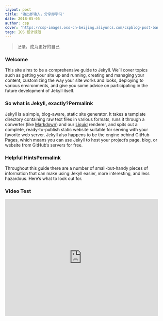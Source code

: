```yaml
---
layout: post
title: '输出即输入，分享即学习'
date: 2018-05-05
author: csp
cover: 'https://csp-images.oss-cn-beijing.aliyuncs.com/cspblog-post-banner2.jpg?Expires=1526572015&OSSAccessKeyId=TMP.AQGOB9se25HFkwYsL19yQIG9ctV5pK42Ss00N45oqVk8MH3uD2AOXp-dhL43ADAtAhQRE_rIPlEZv30k4NXwhKTSvg1G6gIVAMXFjnfsvwtnop5Gw1qhYVoNGTqI&Signature=rfMlB5Si3kE20RmF7oIKa6HNmEo%3D'
tags: IOS 设计规范
---
```


> 记录，成为更好的自己

### Welcome

This site aims to be a comprehensive guide to Jekyll. We’ll cover topics such as getting your site up and running, creating and managing your content, customizing the way your site works and looks, deploying to various environments, and give you some advice on participating in the future development of Jekyll itself.

### So what is Jekyll, exactly?Permalink

Jekyll is a simple, blog-aware, static site generator. It takes a template directory containing raw text files in various formats, runs it through a converter (like [Markdown](https://daringfireball.net/projects/markdown/)) and our [Liquid](https://github.com/Shopify/liquid/wiki) renderer, and spits out a complete, ready-to-publish static website suitable for serving with your favorite web server. Jekyll also happens to be the engine behind GitHub Pages, which means you can use Jekyll to host your project’s page, blog, or website from GitHub’s servers for free.

### Helpful HintsPermalink

Throughout this guide there are a number of small-but-handy pieces of information that can make using Jekyll easier, more interesting, and less hazardous. Here’s what to look out for.

### Video Test

<iframe type="text/html" width="100%" height="385" src="http://www.youtube.com/embed/gfmjMWjn-Xg" frameborder="0"></iframe>